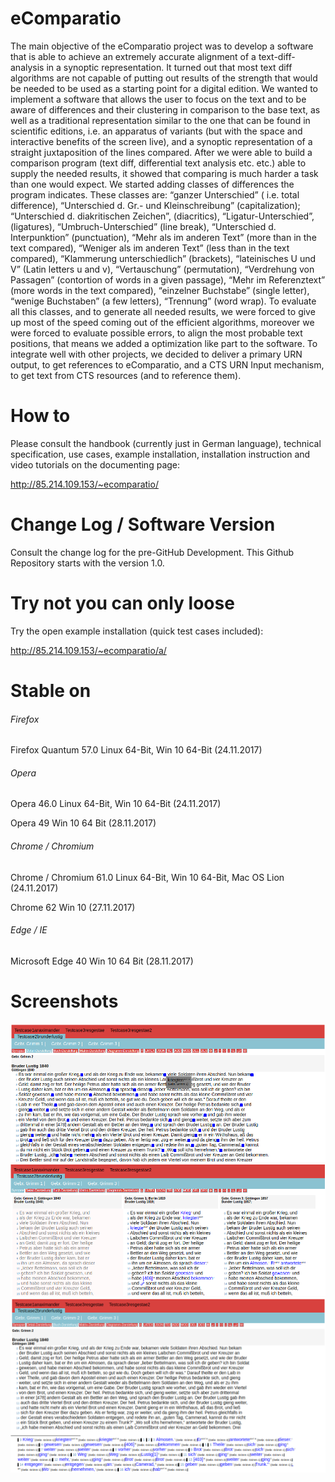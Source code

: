 # eComparatio
The main objective of the eComparatio project was to develop a software that is able to achieve an extremely accurate alignment of a text-diff-analysis in a synoptic representation. It turned out that most text diff algorithms are not capable of putting out results of the strength that would be needed to be used as a starting point for a digital edition. We wanted to implement a software that allows the user to focus on the text and to be aware of differences and their clustering in comparison to the base text, as well as a traditional representation similar to the one that can be found in scientific editions, i.e. an apparatus of variants (but with the space and interactive benefits of the screen live), and a synoptic representation of a straight juxtaposition of the lines compared. After we were able to build a comparison program (text diff, differential text analysis etc. etc.) able to supply the needed results, it showed that comparing is much harder a task than one would expect. We started adding classes of differences the program indicates. These classes are: “ganzer Unterschied” ( i.e. total difference), “Unterschied d. Gr.- und Kleinschreibung” (capitalization); “Unterschied d. diakritischen Zeichen”, (diacritics), “Ligatur-Unterschied”, (ligatures), “Umbruch-Unterschied” (line break), “Unterschied d. Interpunktion” (punctuation), “Mehr als im anderen Text” (more than in the text compared), “Weniger als im anderen Text” (less than in the text compared), “Klammerung unterschiedlich” (brackets), “lateinisches U und V” (Latin letters u and v), “Vertauschung” (permutation), “Verdrehung von Passagen” (contortion of words in a given passage), “Mehr im Referenztext” (more words in the text compared), “einzelner Buchstabe” (single letter), “wenige Buchstaben” (a few letters), “Trennung” (word wrap). To evaluate all this classes, and to generate all needed results, we were forced to give up most of the speed coming out of the efficient algorithms, moreover we were forced to evaluate possible errors, to align the most probable text positions, that means we added a optimization like part to the software. To integrate well with other projects, we decided to deliver a primary URN output, to get references to eComparatio, and a CTS URN Input mechanism, to get text from CTS resources (and to reference them).

# How to
Please consult the handbook (currently just in German language), technical specification, use cases, example installation, installation instruction and video tutorials on the documenting page:

http://85.214.109.153/~ecomparatio/

# Change Log / Software Version
Consult the change log for the pre-GitHub Development. This Github Repository starts with the version 1.0.

# Try not you can only loose
Try the open example installation (quick test cases included):

http://85.214.109.153/~ecomparatio/a/

# Stable on 

###### Firefox 

Firefox Quantum 57.0 Linux 64-Bit, Win 10 64-Bit (24.11.2017)

###### Opera

Opera 46.0 Linux 64-Bit, Win 10 64-Bit (24.11.2017)

Opera 49 Win 10 64 Bit (28.11.2017)

###### Chrome / Chromium

Chrome / Chromium 61.0 Linux 64-Bit, Win 10 64-Bit, Mac OS Lion (24.11.2017)

Chrome 62 Win 10 (27.11.2017)

###### Edge / IE

Microsoft Edge 40 Win 10 64 Bit (28.11.2017)

# Screenshots
![ScreenShot](screen1.png)
![ScreenShot](screen2.png)
![ScreenShot](screen3.png)





